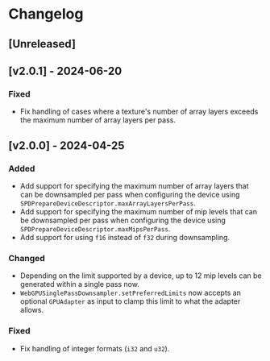 # Changelog

## [Unreleased]

## [v2.0.1] - 2024-06-20

### Fixed

 - Fix handling of cases where a texture's number of array layers exceeds the maximum number of array layers per pass.

## [v2.0.0] - 2024-04-25

### Added

 - Add support for specifying the maximum number of array layers that can be downsampled per pass when configuring the device using `SPDPrepareDeviceDescriptor.maxArrayLayersPerPass`.
 - Add support for specifying the maximum number of mip levels that can be downsampled per pass when configuring the device using `SPDPrepareDeviceDescriptor.maxMipsPerPass`.
 - Add support for using `f16` instead of `f32` during downsampling.

 ### Changed

 - Depending on the limit supported by a device, up to 12 mip levels can be generated within a single pass now.
 - `WebGPUSinglePassDownsampler.setPreferredLimits` now accepts an optional `GPUAdapter` as input to clamp this limit to what the adapter allows.

 ### Fixed

 - Fix handling of integer formats (`i32` and `u32`).

